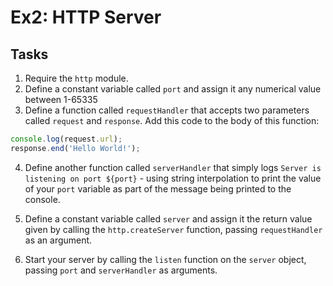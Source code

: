 # Ex2: HTTP Server

## Tasks

1. Require the `http` module.
2. Define a constant variable called `port` and assign it any numerical value between 1-65335
3. Define a function called `requestHandler` that accepts two parameters called `request` and `response`. Add this code to the body of this function:

```js
console.log(request.url);
response.end('Hello World!');
```

4. Define another function called `serverHandler` that simply logs `Server is listening on port ${port}` - using string interpolation to print the value of your `port` variable as part of the message being printed to the console.

5. Define a constant variable called `server` and assign it the return value given by calling the `http.createServer` function, passing `requestHandler` as an argument.

6. Start your server by calling the `listen` function on the `server` object, passing `port` and `serverHandler` as arguments.